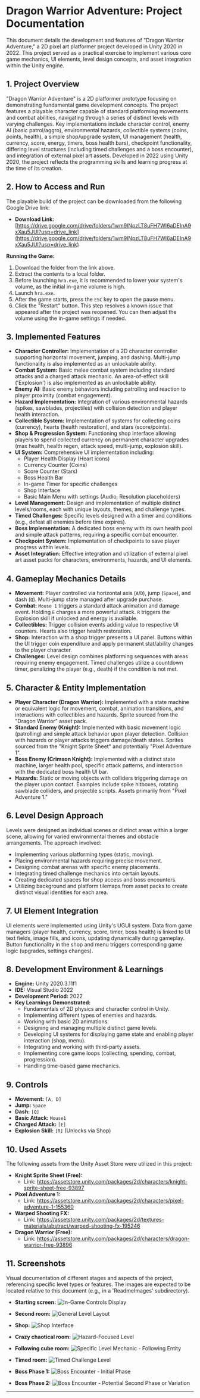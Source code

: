 # Dragon Warrior Adventure: Project Documentation

This document details the development and features of "Dragon Warrior Adventure," a 2D pixel art platformer project developed in Unity 2020 in 2022. This project served as a practical exercise to implement various core game mechanics, UI elements, level design concepts, and asset integration within the Unity engine.

## 1. Project Overview

"Dragon Warrior Adventure" is a 2D platformer prototype focusing on demonstrating fundamental game development concepts. The project features a playable character capable of standard platforming movements and combat abilities, navigating through a series of distinct levels with varying challenges. Key implementations include character control, enemy AI (basic patrol/aggro), environmental hazards, collectible systems (coins, points, health), a simple shop/upgrade system, UI management (health, currency, score, energy, timers, boss health bars), checkpoint functionality, differing level structures (including timed challenges and a boss encounter), and integration of external pixel art assets. Developed in 2022 using Unity 2020, the project reflects the programming skills and learning progress at the time of its creation.

## 2. How to Access and Run

The playable build of the project can be downloaded from the following Google Drive link:

*   **Download Link:** [https://drive.google.com/drive/folders/1wm9INpzLT8uFH7WI6aDEInA9xXau5JUI?usp=drive_link](https://drive.google.com/drive/folders/1wm9INpzLT8uFH7WI6aDEInA9xXau5JUI?usp=drive_link)

**Running the Game:**

1.  Download the folder from the link above.
2.  Extract the contents to a local folder.
3.  Before launching `hra.exe`, it is recommended to lower your system's volume, as the initial in-game volume is high.
4.  Launch `hra.exe`.
5.  After the game starts, press the `ESC` key to open the pause menu.
6.  Click the "Restart" button. This step resolves a known issue that appeared after the project was reopened. You can then adjust the volume using the in-game settings if needed.

## 3. Implemented Features

*   **Character Controller:** Implementation of a 2D character controller supporting horizontal movement, jumping, and dashing. Multi-jump functionality is also implemented as an unlockable ability.
*   **Combat System:** Basic melee combat system including standard attacks and a charged attack mechanic. An area-of-effect skill ('Explosion') is also implemented as an unlockable ability.
*   **Enemy AI:** Basic enemy behaviors including patrolling and reaction to player proximity (combat engagement).
*   **Hazard Implementation:** Integration of various environmental hazards (spikes, sawblades, projectiles) with collision detection and player health interaction.
*   **Collectible System:** Implementation of systems for collecting coins (currency), hearts (health restoration), and stars (score/points).
*   **Shop & Progression System:** Functioning shop interface allowing players to spend collected currency on permanent character upgrades (max health, health regen, attack speed, multi-jump, explosion skill).
*   **UI System:** Comprehensive UI implementation including:
    *   Player Health Display (Heart icons)
    *   Currency Counter (Coins)
    *   Score Counter (Stars)
    *   Boss Health Bar
    *   In-game Timer for specific challenges
    *   Shop Interface
    *   Basic Main Menu with settings (Audio, Resolution placeholders)
*   **Level Management:** Design and implementation of multiple distinct levels/rooms, each with unique layouts, themes, and challenge types.
*   **Timed Challenges:** Specific levels designed with a timer and conditions (e.g., defeat all enemies before time expires).
*   **Boss Implementation:** A dedicated boss enemy with its own health pool and simple attack patterns, requiring a specific combat encounter.
*   **Checkpoint System:** Implementation of checkpoints to save player progress within levels.
*   **Asset Integration:** Effective integration and utilization of external pixel art asset packs for characters, environments, hazards, and UI elements.

## 4. Gameplay Mechanics Details

*   **Movement:** Player controlled via horizontal axis (`A`/`D`), jump (`Space`), and dash (`Q`). Multi-jump state managed after upgrade purchase.
*   **Combat:** `Mouse 1` triggers a standard attack animation and damage event. Holding `E` charges a more powerful attack. `R` triggers the Explosion skill if unlocked and energy is available.
*   **Collectibles:** Trigger collision events adding value to respective UI counters. Hearts also trigger health restoration.
*   **Shop:** Interaction with a shop trigger presents a UI panel. Buttons within the UI trigger coin expenditure and apply permanent stat/ability changes to the player character.
*   **Challenges:** Level design combines platforming sequences with areas requiring enemy engagement. Timed challenges utilize a countdown timer, penalizing the player (e.g., death) if the condition is not met.

## 5. Character & Entity Implementation

*   **Player Character (Dragon Warrior):** Implemented with a state machine or equivalent logic for movement, combat, animation transitions, and interactions with collectibles and hazards. Sprite sourced from the "Dragon Warrior" asset pack.
*   **Standard Enemy (Knight):** Implemented with basic movement logic (patrolling) and simple attack behavior upon player detection. Collision with hazards or player attacks triggers damage/death states. Sprites sourced from the "Knight Sprite Sheet" and potentially "Pixel Adventure 1".
*   **Boss Enemy (Crimson Knight):** Implemented with a distinct state machine, larger health pool, specific attack patterns, and interaction with the dedicated boss health UI bar.
*   **Hazards:** Static or moving objects with colliders triggering damage on the player upon contact. Examples include spike hitboxes, rotating sawblade colliders, and projectile scripts. Assets primarily from "Pixel Adventure 1."

## 6. Level Design Approach

Levels were designed as individual scenes or distinct areas within a larger scene, allowing for varied environmental themes and obstacle arrangements. The approach involved:
*   Implementing various platforming types (static, moving).
*   Placing environmental hazards requiring precise movement.
*   Designing combat arenas with specific enemy placements.
*   Integrating timed challenge mechanics into certain layouts.
*   Creating dedicated spaces for shop access and boss encounters.
*   Utilizing background and platform tilemaps from asset packs to create distinct visual identities for each area.

## 7. UI Element Integration

UI elements were implemented using Unity's UGUI system. Data from game managers (player health, currency, score, timer, boss health) is linked to UI text fields, image fills, and icons, updating dynamically during gameplay. Button functionality in the shop and menu triggers corresponding game logic (upgrades, settings changes).

## 8. Development Environment & Learnings

*   **Engine:** Unity 2020.3.11f1
*   **IDE:** Visual Studio 2022
*   **Development Period:** 2022
*   **Key Learnings Demonstrated:**
    *   Fundamentals of 2D physics and character control in Unity.
    *   Implementing different types of enemies and hazards.
    *   Working with basic 2D animations.
    *   Designing and managing multiple distinct game levels.
    *   Developing UI systems for displaying game state and enabling player interaction (shop, menu).
    *   Integrating and working with third-party assets.
    *   Implementing core game loops (collecting, spending, combat, progression).
    *   Handling time-based game mechanics.

## 9. Controls

*   **Movement:** `[A, D]`
*   **Jump:** `Space`
*   **Dash:** `[Q]`
*   **Basic Attack:** `Mouse1`
*   **Charged Attack:** `[E]`
*   **Explosion Skill:** `[R]` (Unlocks via Shop)

## 10. Used Assets

The following assets from the Unity Asset Store were utilized in this project:

*   **Knight Sprite Sheet (Free):**
    *   Link: https://assetstore.unity.com/packages/2d/characters/knight-sprite-sheet-free-93897
*   **Pixel Adventure 1:**
    *   Link: https://assetstore.unity.com/packages/2d/characters/pixel-adventure-1-155360
*   **Warped Shooting FX:**
    *   Link: https://assetstore.unity.com/packages/2d/textures-materials/abstract/warped-shooting-fx-195246
*   **Dragon Warrior (Free):**
    *   Link: https://assetstore.unity.com/packages/2d/characters/dragon-warrior-free-93896

## 11. Screenshots

Visual documentation of different stages and aspects of the project, referencing specific level types or features. The images are expected to be located relative to this document (e.g., in a 'ReadmeImages' subdirectory).

*   **Starting screen:**
    ![In-Game Controls Display](ReadmeImages/Toturial.webp)

*   **Second room:**
    ![General Level Layout](ReadmeImages/showcase1.webp)

*   **Shop:**
    ![Shop Interface](ReadmeImages/ShopAnim.webp)

*   **Crazy chaotical room:**
    ![Hazard-Focused Level](ReadmeImages/crazyLevel.webp)

*   **Following cube room:**
    ![Specific Level Mechanic - Following Entity](ReadmeImages/FollowingCube.webp)

*   **Timed room:**
    ![Timed Challenge Level](ReadmeImages/timedRoom.webp)

*   **Boss Phase 1:**
    ![Boss Encounter - Initial Phase](ReadmeImages/BossPhase1.webp)

*   **Boss Phase 2:**
    ![Boss Encounter - Potential Second Phase or Variation](ReadmeImages/BossPhase2.webp)

---